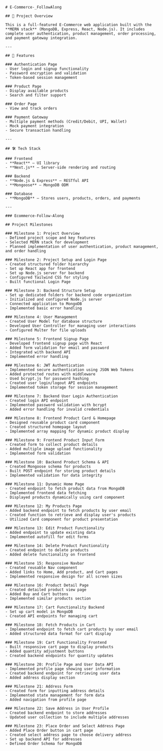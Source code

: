     # E-Commerce-_FollowAlong

    ## 🚀 Project Overview

    This is a full-featured E-Commerce web application built with the **MERN stack** (MongoDB, Express, React, Node.js). It includes complete user authentication, product management, order processing, and payment gateway integration.

    ---

    ## 🔧 Features

    ### Authentication Page  
    - User login and signup functionality  
    - Password encryption and validation  
    - Token-based session management  

    ### Product Page  
    - Display available products  
    - Search and filter support  

    ### Order Page  
    - View and track orders  

    ### Payment Gateway  
    - Multiple payment methods (Credit/Debit, UPI, Wallet)  
    - Mock payment integration  
    - Secure transaction handling  

    ---

    ## 🛠 Tech Stack

    ### Frontend  
    - **React** – UI library  
    - **Next.js** – Server-side rendering and routing  

    ### Backend  
    - **Node.js & Express** – RESTful API  
    - **Mongoose** – MongoDB ODM  

    ### Database  
    - **MongoDB** – Stores users, products, orders, and payments  

    ---

    ### Ecommerce-Follow-Along

    ## Project Milestones

    ### Milestone 1: Project Overview
    - Defined project scope and key features
    - Selected MERN stack for development
    - Planned implementation of user authentication, product management, and order handling

    ### Milestone 2: Project Setup and Login Page
    - Created structured folder hierarchy
    - Set up React app for frontend
    - Set up Node.js server for backend
    - Configured Tailwind CSS for styling
    - Built functional Login Page

    ### Milestone 3: Backend Structure Setup
    - Set up dedicated folders for backend code organization
    - Initialized and configured Node.js server
    - Connected application to MongoDB
    - Implemented basic error handling

    ### Milestone 4: User Management
    - Created User Model for database structure
    - Developed User Controller for managing user interactions
    - Configured Multer for file uploads

    ### Milestone 5: Frontend Signup Page
    - Developed frontend signup page with React
    - Added form validation for email and password
    - Integrated with backend API
    - Implemented error handling

    ### Milestone 6: JWT Authentication
    - Implemented secure authentication using JSON Web Tokens
    - Added protected routes with middleware
    - Used bcrypt.js for password hashing
    - Created user login/logout API endpoints
    - Implemented token storage for session management

    ### Milestone 7: Backend User Login Authentication
    - Created login API endpoint
    - Implemented password validation with bcrypt
    - Added error handling for invalid credentials

    ### Milestone 8: Frontend Product Card & Homepage
    - Designed reusable product card component
    - Created structured homepage layout
    - Implemented array mapping for dynamic product display

    ### Milestone 9: Frontend Product Input Form
    - Created form to collect product details
    - Added multiple image upload functionality
    - Implemented form validation

    ### Milestone 10: Backend Product Schema & API
    - Created Mongoose schema for products
    - Built POST endpoint for storing product details
    - Implemented validation for data integrity

    ### Milestone 11: Dynamic Home Page
    - Created endpoint to fetch product data from MongoDB
    - Implemented frontend data fetching
    - Displayed products dynamically using card component

    ### Milestone 12: My Products Page
    - Added backend endpoint to fetch products by user email
    - Created function to retrieve and display user's products
    - Utilized Card component for product presentation

    ### Milestone 13: Edit Product Functionality
    - Added endpoint to update existing data
    - Implemented autofill for edit forms

    ### Milestone 14: Delete Product Functionality
    - Created endpoint to delete products
    - Added delete functionality on frontend

    ### Milestone 15: Responsive Navbar
    - Created reusable Nav component
    - Added links to Home, Add product, and Cart pages
    - Implemented responsive design for all screen sizes

    ### Milestone 16: Product Detail Page
    - Created detailed product view page
    - Added Buy and Cart buttons
    - Implemented similar products section

    ### Milestone 17: Cart Functionality Backend
    - Set up cart model in MongoDB
    - Created API endpoints for managing cart

    ### Milestone 18: Fetch Products in Cart
    - Implemented endpoint to fetch cart products by user email
    - Added structured data format for cart display

    ### Milestone 19: Cart Functionality Frontend
    - Built responsive cart page to display products
    - Added quantity adjustment buttons
    - Created backend endpoints for quantity updates

    ### Milestone 20: Profile Page and User Data API
    - Implemented profile page showing user information
    - Created backend endpoint for retrieving user data
    - Added address display section

    ### Milestone 21: Address Form
    - Created form for inputting address details
    - Implemented state management for form data
    - Added navigation from profile page

    ### Milestone 22: Save Address in User Profile
    - Created backend endpoint to store addresses
    - Updated user collection to include multiple addresses

    ### Milestone 23: Place Order and Select Address Page
    - Added Place Order button in cart page
    - Created select address page to choose delivery address
    - Set up backend API for addresses
    - Defined Order Schema for MongoDB

